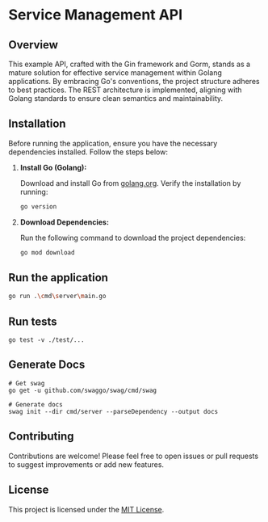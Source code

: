 # Service Management API

## Overview

This example API, crafted with the Gin framework and Gorm, stands as a mature solution for effective service management within Golang applications. By embracing Go's conventions, the project structure adheres to best practices. The REST architecture is implemented, aligning with Golang standards to ensure clean semantics and maintainability.

## Installation

Before running the application, ensure you have the necessary dependencies installed. Follow the steps below:

1. **Install Go (Golang):**

   Download and install Go from [golang.org](https://golang.org/dl/). Verify the installation by running:

   ```bash
   go version
   ```

2. **Download Dependencies:**

   Run the following command to download the project dependencies:

   ```bash
   go mod download
   ```

## Run the application

```bash
go run .\cmd\server\main.go
```

## Run tests

```shell script
go test -v ./test/...
```

## Generate Docs

```shell script
# Get swag
go get -u github.com/swaggo/swag/cmd/swag

# Generate docs
swag init --dir cmd/server --parseDependency --output docs
```

   
## Contributing

Contributions are welcome! Please feel free to open issues or pull requests to suggest improvements or add new features.

## License

This project is licensed under the [MIT License](./LICENSE).
